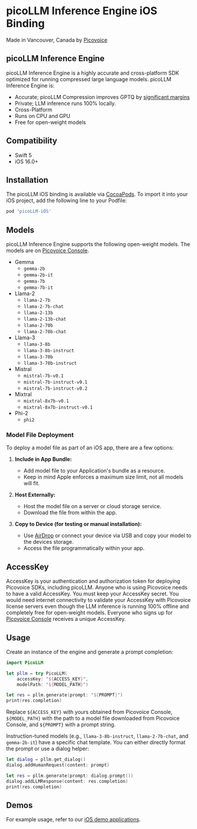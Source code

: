 # picoLLM Inference Engine iOS Binding

Made in Vancouver, Canada by [Picovoice](https://picovoice.ai)

## picoLLM Inference Engine

picoLLM Inference Engine is a highly accurate and cross-platform SDK optimized for running compressed large language
models. picoLLM Inference Engine is:

- Accurate; picoLLM Compression improves GPTQ by [significant margins](https://picovoice.ai/blog/picollm-towards-optimal-llm-quantization/)
- Private; LLM inference runs 100% locally.
- Cross-Platform
- Runs on CPU and GPU
- Free for open-weight models

## Compatibility

- Swift 5
- iOS 16.0+

## Installation
<!-- markdown-link-check-disable -->
The picoLLM iOS binding is available via [CocoaPods](https://cocoapods.org/pods/picoLLM-iOS). To import it into your iOS project, add the following line to your Podfile:
<!-- markdown-link-check-enable -->

```ruby
pod 'picoLLM-iOS'
```

## Models

picoLLM Inference Engine supports the following open-weight models. The models are on
[Picovoice Console](https://console.picovoice.ai/).

- Gemma
    - `gemma-2b`
    - `gemma-2b-it`
    - `gemma-7b`
    - `gemma-7b-it`
- Llama-2
    - `llama-2-7b`
    - `llama-2-7b-chat`
    - `llama-2-13b`
    - `llama-2-13b-chat`
    - `llama-2-70b`
    - `llama-2-70b-chat`
- Llama-3
    - `llama-3-8b`
    - `llama-3-8b-instruct`
    - `llama-3-70b`
    - `llama-3-70b-instruct`
- Mistral
    - `mistral-7b-v0.1`
    - `mistral-7b-instruct-v0.1`
    - `mistral-7b-instruct-v0.2`
- Mixtral
    - `mixtral-8x7b-v0.1`
    - `mixtral-8x7b-instruct-v0.1`
- Phi-2
  - `phi2`

### Model File Deployment

To deploy a model file as part of an iOS app, there are a few options:

1. **Include in App Bundle:**
   - Add model file to your Application's bundle as a resource.
   - Keep in mind Apple enforces a maximum size limit, not all models will fit.

2. **Host Externally:**
   - Host the model file on a server or cloud storage service.
   - Download the file from within the app.

3. **Copy to Device (for testing or manual installation):**
   - Use [AirDrop](https://support.apple.com/en-ca/119857) or connect your device via USB and copy your model to the devices storage.
   - Access the file programmatically within your app.

## AccessKey

AccessKey is your authentication and authorization token for deploying Picovoice SDKs, including picoLLM. Anyone who is
using Picovoice needs to have a valid AccessKey. You must keep your AccessKey secret. You would need internet
connectivity to validate your AccessKey with Picovoice license servers even though the LLM inference is running 100%
offline and completely free for open-weight models. Everyone who signs up for
[Picovoice Console](https://console.picovoice.ai/) receives a unique AccessKey.

## Usage

Create an instance of the engine and generate a prompt completion:

```swift
import PicoLLM

let pllm = try PicoLLM(
	accessKey: "${ACCESS_KEY}",
	modelPath: "${MODEL_PATH}")

let res = pllm.generate(prompt: "${PROMPT}")
print(res.completion)
```

Replace `${ACCESS_KEY}` with yours obtained from Picovoice Console, `${MODEL_PATH}` with the path to a model file
downloaded from Picovoice Console, and `${PROMPT}` with a prompt string.

Instruction-tuned models (e.g., `llama-3-8b-instruct`, `llama-2-7b-chat`, and `gemma-2b-it`) have a specific chat
template. You can either directly format the prompt or use a dialog helper:

```swift
let dialog = pllm.get_dialog()
dialog.addHumanRequest(content: prompt)

let res = pllm.generate(prompt: dialog.prompt())
dialog.addLLMResponse(content: res.completion)
print(res.completion)
```

## Demos

For example usage, refer to our [iOS demo applications](../../demo/ios).
